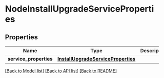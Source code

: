 # NodeInstallUpgradeServiceProperties

## Properties
Name | Type | Description | Notes
------------ | ------------- | ------------- | -------------
**service_properties** | [**InstallUpgradeServiceProperties**](InstallUpgradeServiceProperties.md) |  | [optional] 

[[Back to Model list]](../README.md#documentation-for-models) [[Back to API list]](../README.md#documentation-for-api-endpoints) [[Back to README]](../README.md)

